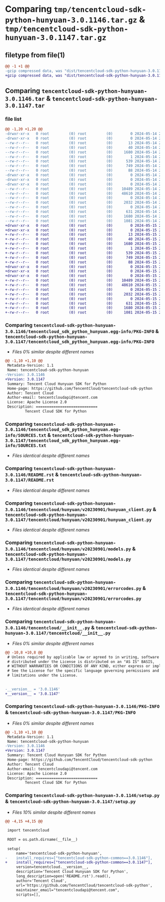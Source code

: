 # Comparing `tmp/tencentcloud-sdk-python-hunyuan-3.0.1146.tar.gz` & `tmp/tencentcloud-sdk-python-hunyuan-3.0.1147.tar.gz`

## filetype from file(1)

```diff
@@ -1 +1 @@
-gzip compressed data, was "dist/tencentcloud-sdk-python-hunyuan-3.0.1146.tar", last modified: Tue May 14 21:38:18 2024, max compression
+gzip compressed data, was "dist/tencentcloud-sdk-python-hunyuan-3.0.1147.tar", last modified: Wed May 15 21:48:24 2024, max compression
```

## Comparing `tencentcloud-sdk-python-hunyuan-3.0.1146.tar` & `tencentcloud-sdk-python-hunyuan-3.0.1147.tar`

### file list

```diff
@@ -1,20 +1,20 @@
-drwxr-xr-x   0 root         (0) root         (0)        0 2024-05-14 21:38:18.000000 tencentcloud-sdk-python-hunyuan-3.0.1146/
-drwxr-xr-x   0 root         (0) root         (0)        0 2024-05-14 21:38:18.000000 tencentcloud-sdk-python-hunyuan-3.0.1146/tencentcloud_sdk_python_hunyuan.egg-info/
--rw-r--r--   0 root         (0) root         (0)       13 2024-05-14 21:38:18.000000 tencentcloud-sdk-python-hunyuan-3.0.1146/tencentcloud_sdk_python_hunyuan.egg-info/top_level.txt
--rw-r--r--   0 root         (0) root         (0)       40 2024-05-14 21:38:18.000000 tencentcloud-sdk-python-hunyuan-3.0.1146/tencentcloud_sdk_python_hunyuan.egg-info/requires.txt
--rw-r--r--   0 root         (0) root         (0)     1680 2024-05-14 21:38:18.000000 tencentcloud-sdk-python-hunyuan-3.0.1146/tencentcloud_sdk_python_hunyuan.egg-info/PKG-INFO
--rw-r--r--   0 root         (0) root         (0)        1 2024-05-14 21:38:18.000000 tencentcloud-sdk-python-hunyuan-3.0.1146/tencentcloud_sdk_python_hunyuan.egg-info/dependency_links.txt
--rw-r--r--   0 root         (0) root         (0)      539 2024-05-14 21:38:18.000000 tencentcloud-sdk-python-hunyuan-3.0.1146/tencentcloud_sdk_python_hunyuan.egg-info/SOURCES.txt
--rw-r--r--   0 root         (0) root         (0)      749 2024-05-14 21:38:18.000000 tencentcloud-sdk-python-hunyuan-3.0.1146/README.rst
--rw-r--r--   0 root         (0) root         (0)       88 2024-05-14 21:38:18.000000 tencentcloud-sdk-python-hunyuan-3.0.1146/setup.cfg
-drwxr-xr-x   0 root         (0) root         (0)        0 2024-05-14 21:38:18.000000 tencentcloud-sdk-python-hunyuan-3.0.1146/tencentcloud/
-drwxr-xr-x   0 root         (0) root         (0)        0 2024-05-14 21:38:18.000000 tencentcloud-sdk-python-hunyuan-3.0.1146/tencentcloud/hunyuan/
-drwxr-xr-x   0 root         (0) root         (0)        0 2024-05-14 21:38:18.000000 tencentcloud-sdk-python-hunyuan-3.0.1146/tencentcloud/hunyuan/v20230901/
--rw-r--r--   0 root         (0) root         (0)    10489 2024-05-14 21:38:18.000000 tencentcloud-sdk-python-hunyuan-3.0.1146/tencentcloud/hunyuan/v20230901/hunyuan_client.py
--rw-r--r--   0 root         (0) root         (0)    48610 2024-05-14 21:38:18.000000 tencentcloud-sdk-python-hunyuan-3.0.1146/tencentcloud/hunyuan/v20230901/models.py
--rw-r--r--   0 root         (0) root         (0)        0 2024-05-14 21:38:18.000000 tencentcloud-sdk-python-hunyuan-3.0.1146/tencentcloud/hunyuan/v20230901/__init__.py
--rw-r--r--   0 root         (0) root         (0)     2032 2024-05-14 21:38:18.000000 tencentcloud-sdk-python-hunyuan-3.0.1146/tencentcloud/hunyuan/v20230901/errorcodes.py
--rw-r--r--   0 root         (0) root         (0)        0 2024-05-14 21:38:18.000000 tencentcloud-sdk-python-hunyuan-3.0.1146/tencentcloud/hunyuan/__init__.py
--rw-r--r--   0 root         (0) root         (0)      631 2024-05-14 21:38:18.000000 tencentcloud-sdk-python-hunyuan-3.0.1146/tencentcloud/__init__.py
--rw-r--r--   0 root         (0) root         (0)     1680 2024-05-14 21:38:18.000000 tencentcloud-sdk-python-hunyuan-3.0.1146/PKG-INFO
--rw-r--r--   0 root         (0) root         (0)     1081 2024-05-14 21:38:18.000000 tencentcloud-sdk-python-hunyuan-3.0.1146/setup.py
+drwxr-xr-x   0 root         (0) root         (0)        0 2024-05-15 21:48:24.000000 tencentcloud-sdk-python-hunyuan-3.0.1147/
+drwxr-xr-x   0 root         (0) root         (0)        0 2024-05-15 21:48:24.000000 tencentcloud-sdk-python-hunyuan-3.0.1147/tencentcloud_sdk_python_hunyuan.egg-info/
+-rw-r--r--   0 root         (0) root         (0)       13 2024-05-15 21:48:24.000000 tencentcloud-sdk-python-hunyuan-3.0.1147/tencentcloud_sdk_python_hunyuan.egg-info/top_level.txt
+-rw-r--r--   0 root         (0) root         (0)       40 2024-05-15 21:48:24.000000 tencentcloud-sdk-python-hunyuan-3.0.1147/tencentcloud_sdk_python_hunyuan.egg-info/requires.txt
+-rw-r--r--   0 root         (0) root         (0)     1680 2024-05-15 21:48:24.000000 tencentcloud-sdk-python-hunyuan-3.0.1147/tencentcloud_sdk_python_hunyuan.egg-info/PKG-INFO
+-rw-r--r--   0 root         (0) root         (0)        1 2024-05-15 21:48:24.000000 tencentcloud-sdk-python-hunyuan-3.0.1147/tencentcloud_sdk_python_hunyuan.egg-info/dependency_links.txt
+-rw-r--r--   0 root         (0) root         (0)      539 2024-05-15 21:48:24.000000 tencentcloud-sdk-python-hunyuan-3.0.1147/tencentcloud_sdk_python_hunyuan.egg-info/SOURCES.txt
+-rw-r--r--   0 root         (0) root         (0)      749 2024-05-15 21:48:24.000000 tencentcloud-sdk-python-hunyuan-3.0.1147/README.rst
+-rw-r--r--   0 root         (0) root         (0)       88 2024-05-15 21:48:24.000000 tencentcloud-sdk-python-hunyuan-3.0.1147/setup.cfg
+drwxr-xr-x   0 root         (0) root         (0)        0 2024-05-15 21:48:24.000000 tencentcloud-sdk-python-hunyuan-3.0.1147/tencentcloud/
+drwxr-xr-x   0 root         (0) root         (0)        0 2024-05-15 21:48:24.000000 tencentcloud-sdk-python-hunyuan-3.0.1147/tencentcloud/hunyuan/
+drwxr-xr-x   0 root         (0) root         (0)        0 2024-05-15 21:48:24.000000 tencentcloud-sdk-python-hunyuan-3.0.1147/tencentcloud/hunyuan/v20230901/
+-rw-r--r--   0 root         (0) root         (0)    10489 2024-05-15 21:48:24.000000 tencentcloud-sdk-python-hunyuan-3.0.1147/tencentcloud/hunyuan/v20230901/hunyuan_client.py
+-rw-r--r--   0 root         (0) root         (0)    48610 2024-05-15 21:48:24.000000 tencentcloud-sdk-python-hunyuan-3.0.1147/tencentcloud/hunyuan/v20230901/models.py
+-rw-r--r--   0 root         (0) root         (0)        0 2024-05-15 21:48:24.000000 tencentcloud-sdk-python-hunyuan-3.0.1147/tencentcloud/hunyuan/v20230901/__init__.py
+-rw-r--r--   0 root         (0) root         (0)     2032 2024-05-15 21:48:24.000000 tencentcloud-sdk-python-hunyuan-3.0.1147/tencentcloud/hunyuan/v20230901/errorcodes.py
+-rw-r--r--   0 root         (0) root         (0)        0 2024-05-15 21:48:24.000000 tencentcloud-sdk-python-hunyuan-3.0.1147/tencentcloud/hunyuan/__init__.py
+-rw-r--r--   0 root         (0) root         (0)      631 2024-05-15 21:48:24.000000 tencentcloud-sdk-python-hunyuan-3.0.1147/tencentcloud/__init__.py
+-rw-r--r--   0 root         (0) root         (0)     1680 2024-05-15 21:48:24.000000 tencentcloud-sdk-python-hunyuan-3.0.1147/PKG-INFO
+-rw-r--r--   0 root         (0) root         (0)     1081 2024-05-15 21:48:24.000000 tencentcloud-sdk-python-hunyuan-3.0.1147/setup.py
```

### Comparing `tencentcloud-sdk-python-hunyuan-3.0.1146/tencentcloud_sdk_python_hunyuan.egg-info/PKG-INFO` & `tencentcloud-sdk-python-hunyuan-3.0.1147/tencentcloud_sdk_python_hunyuan.egg-info/PKG-INFO`

 * *Files 0% similar despite different names*

```diff
@@ -1,10 +1,10 @@
 Metadata-Version: 1.1
 Name: tencentcloud-sdk-python-hunyuan
-Version: 3.0.1146
+Version: 3.0.1147
 Summary: Tencent Cloud Hunyuan SDK for Python
 Home-page: https://github.com/TencentCloud/tencentcloud-sdk-python
 Author: Tencent Cloud
 Author-email: tencentcloudapi@tencent.com
 License: Apache License 2.0
 Description: ============================
         Tencent Cloud SDK for Python
```

### Comparing `tencentcloud-sdk-python-hunyuan-3.0.1146/tencentcloud_sdk_python_hunyuan.egg-info/SOURCES.txt` & `tencentcloud-sdk-python-hunyuan-3.0.1147/tencentcloud_sdk_python_hunyuan.egg-info/SOURCES.txt`

 * *Files identical despite different names*

### Comparing `tencentcloud-sdk-python-hunyuan-3.0.1146/README.rst` & `tencentcloud-sdk-python-hunyuan-3.0.1147/README.rst`

 * *Files identical despite different names*

### Comparing `tencentcloud-sdk-python-hunyuan-3.0.1146/tencentcloud/hunyuan/v20230901/hunyuan_client.py` & `tencentcloud-sdk-python-hunyuan-3.0.1147/tencentcloud/hunyuan/v20230901/hunyuan_client.py`

 * *Files identical despite different names*

### Comparing `tencentcloud-sdk-python-hunyuan-3.0.1146/tencentcloud/hunyuan/v20230901/models.py` & `tencentcloud-sdk-python-hunyuan-3.0.1147/tencentcloud/hunyuan/v20230901/models.py`

 * *Files identical despite different names*

### Comparing `tencentcloud-sdk-python-hunyuan-3.0.1146/tencentcloud/hunyuan/v20230901/errorcodes.py` & `tencentcloud-sdk-python-hunyuan-3.0.1147/tencentcloud/hunyuan/v20230901/errorcodes.py`

 * *Files identical despite different names*

### Comparing `tencentcloud-sdk-python-hunyuan-3.0.1146/tencentcloud/__init__.py` & `tencentcloud-sdk-python-hunyuan-3.0.1147/tencentcloud/__init__.py`

 * *Files 0% similar despite different names*

```diff
@@ -10,8 +10,8 @@
 # Unless required by applicable law or agreed to in writing, software
 # distributed under the License is distributed on an "AS IS" BASIS,
 # WITHOUT WARRANTIES OR CONDITIONS OF ANY KIND, either express or implied.
 # See the License for the specific language governing permissions and
 # limitations under the License.
 
 
-__version__ = '3.0.1146'
+__version__ = '3.0.1147'
```

### Comparing `tencentcloud-sdk-python-hunyuan-3.0.1146/PKG-INFO` & `tencentcloud-sdk-python-hunyuan-3.0.1147/PKG-INFO`

 * *Files 0% similar despite different names*

```diff
@@ -1,10 +1,10 @@
 Metadata-Version: 1.1
 Name: tencentcloud-sdk-python-hunyuan
-Version: 3.0.1146
+Version: 3.0.1147
 Summary: Tencent Cloud Hunyuan SDK for Python
 Home-page: https://github.com/TencentCloud/tencentcloud-sdk-python
 Author: Tencent Cloud
 Author-email: tencentcloudapi@tencent.com
 License: Apache License 2.0
 Description: ============================
         Tencent Cloud SDK for Python
```

### Comparing `tencentcloud-sdk-python-hunyuan-3.0.1146/setup.py` & `tencentcloud-sdk-python-hunyuan-3.0.1147/setup.py`

 * *Files 10% similar despite different names*

```diff
@@ -4,15 +4,15 @@
 
 import tencentcloud
 
 ROOT = os.path.dirname(__file__)
 
 setup(
     name='tencentcloud-sdk-python-hunyuan',
-    install_requires=["tencentcloud-sdk-python-common==3.0.1146"],
+    install_requires=["tencentcloud-sdk-python-common==3.0.1147"],
     version=tencentcloud.__version__,
     description='Tencent Cloud Hunyuan SDK for Python',
     long_description=open('README.rst').read(),
     author='Tencent Cloud',
     url='https://github.com/TencentCloud/tencentcloud-sdk-python',
     maintainer_email="tencentcloudapi@tencent.com",
     scripts=[],
```


